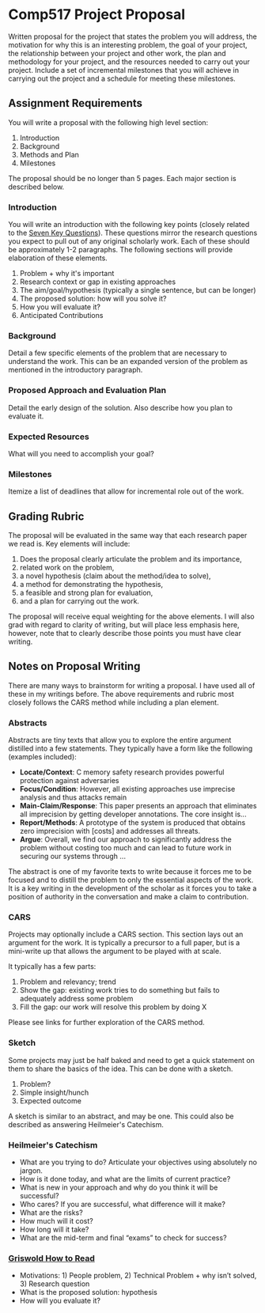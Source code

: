# Comp517 Project Proposal

Written proposal for the project that states the problem
you will address, the motivation for why this is an
interesting problem, the goal of your project, the
relationship between your project and other work, the plan
and methodology for your project, and the resources needed
to carry out your project. Include a set of incremental
milestones that you will achieve in carrying out the project
and a schedule for meeting these milestones.

## Assignment Requirements

You will write a proposal with the following high level
section:

1. Introduction
2. Background
3. Methods and Plan
4. Milestones

The proposal should be no longer than 5 pages. Each major
section is described below.

### Introduction

You will write an introduction with the following key points
(closely related to the [Seven Key
Questions](../resources/seven-questions.pdf)). These
questions mirror the research questions you expect to pull
out of any original scholarly work. Each of these should be
approximately 1-2 paragraphs. The following sections will
provide elaboration of these elements.

1. Problem + why it's important
2. Research context or gap in existing approaches
3. The aim/goal/hypothesis (typically a single sentence, but
   can be longer)
4. The proposed solution: how will you solve it?
5. How you will evaluate it?
6. Anticipated Contributions

### Background

Detail a few specific elements of the problem that are
necessary to understand the work. This can be an expanded
version of the problem as mentioned in the introductory
paragraph. 

### Proposed Approach and Evaluation Plan

Detail the early design of the solution. Also describe how
you plan to evaluate it. 

### Expected Resources

What will you need to accomplish your goal?

### Milestones

Itemize a list of deadlines that allow for incremental role
out of the work.

## Grading Rubric

The proposal will be evaluated in the same way that each
research paper we read is. Key elements will include:

1. Does the proposal clearly articulate the problem and its
   importance, 
2. related work on the problem, 
3. a novel hypothesis (claim about the method/idea to solve), 
4. a method for demonstrating the hypothesis, 
5. a feasible and strong plan for evaluation, 
6. and a plan for carrying out the work.

The proposal will receive equal weighting for the above
elements. I will also grad with regard to clarity of
writing, but will place less emphasis here, however, note
that to clearly describe those points you must have clear
writing.

## Notes on Proposal Writing

There are many ways to brainstorm for writing a proposal. I
have used all of these in my writings before. The above
requirements and rubric most closely follows the CARS method
while including a plan element. 

### Abstracts

Abstracts are tiny texts that allow you to explore the
entire argument distilled into a few statements. They
typically have a form like the following (examples
included):

- **Locate/Context**: C memory safety research provides powerful
  protection against adversaries
- **Focus/Condition**: However, all existing approaches use
  imprecise analysis and thus attacks remain
- **Main-Claim/Response**: This paper presents an approach that
  eliminates all imprecision by getting developer
  annotations. The core insight is...
- **Report/Methods**: A prototype of the system is produced
  that obtains zero imprecision with [costs] and addresses
  all threats.
- **Argue**: Overall, we find our approach to significantly
  address the problem without costing too much and can lead
  to future work in securing our systems through ...

The abstract is one of my favorite texts to write because it
forces me to be focused and to distill the problem to only
the essential aspects of the work. It is a key writing in
the development of the scholar as it forces you to take a
position of authority in the conversation and make a claim
to contribution.

### CARS

Projects may optionally include a CARS section. This section
lays out an argument for the work. It is typically a
precursor to a full paper, but is a mini-write up that
allows the argument to be played with at scale. 

It typically has a few parts:

1. Problem and relevancy; trend
2. Show the gap: existing work tries to do something but
   fails to adequately address some problem
3. Fill the gap: our work will resolve this problem by doing
   X

Please see links for further exploration of the CARS method.

### Sketch

Some projects may just be half baked and need to get a quick
statement on them to share the basics of the idea. This can
be done with a sketch. 

1. Problem?
2. Simple insight/hunch
3. Expected outcome

A sketch is similar to an abstract, and may be one. This
could also be described as answering Heilmeier's Catechism. 

### Heilmeier's Catechism

- What are you trying to do? Articulate your objectives
  using absolutely no jargon.
- How is it done today, and what are the limits of current
  practice?
- What is new in your approach and why do you think it will
  be successful?
- Who cares? If you are successful, what difference will it
  make?
- What are the risks?
- How much will it cost?
- How long will it take?
- What are the mid-term and final “exams” to check for
  success?  

### [Griswold How to Read](https://cseweb.ucsd.edu/~wgg/CSE210/howtoread.html)

- Motivations: 1) People problem, 2) Technical Problem + why
  isn’t solved, 3) Research question
- What is the proposed solution: hypothesis
- How will you evaluate it? 

